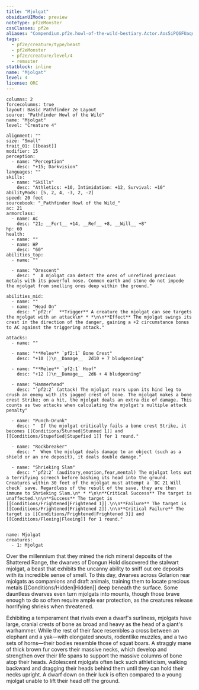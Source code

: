 ```yaml
---
title: "Mjolgat"
obsidianUIMode: preview
noteType: pf2eMonster
cssClasses: pf2e
aliases: "Compendium.pf2e.howl-of-the-wild-bestiary.Actor.Aos5iPQ6FUaqoSV5" 
tags:
  - pf2e/creature/type/beast
  - pf2eMonster
  - pf2e/creature/level/4
  - remaster
statblock: inline
name: "Mjolgat"
level: 4
license: ORC
---
```


```statblock
columns: 2
forcecolumns: true
layout: Basic Pathfinder 2e Layout
source: "Pathfinder Howl of the Wild"
name: "Mjolgat"
level: "Creature 4"

alignment: ""
size: "Small"
trait_01: [[beast]]
modifier: 15
perception:
  - name: "Perception"
    desc: "+15; Darkvision"
languages: ""
skills:
  - name: "Skills"
    desc: "Athletics: +10, Intimidation: +12, Survival: +10"
abilityMods: [5, 2, 4, -3, 2, -2]
speed: 20 feet
sourcebook: "_Pathfinder Howl of the Wild_"
ac: 21
armorclass:
  - name: AC
    desc: "21; __Fort__ +14, __Ref__ +8, __Will__ +8"
hp: 60
health:
  - name: ""
  - name: HP
    desc: "60"
abilities_top:
  - name: ""

  - name: "Orescent"
    desc: "  A mjolgat can detect the ores of unrefined precious metals with its powerful nose. Common earth and stone do not impede the mjolgat from smelling ores deep within the ground."

abilities_mid:
  - name: ""
  - name: "Head On"
    desc: "`pf2:r`  **Trigger** A creature the mjolgat can see targets the mjolgat with an attack\n* * *\n\n**Effect** The mjolgat swings its crest in the direction of the danger, gaining a +2 circumstance bonus to AC against the triggering attack."

attacks:
  - name: ""

  - name: "**Melee** `pf2:1` Bone Crest"
    desc: "+10 ()\n__Damage__  2d10 + 7 bludgeoning"

  - name: "**Melee** `pf2:1` Hoof"
    desc: "+12 ()\n__Damage__  2d6 + 4 bludgeoning"

  - name: "Hammerhead"
    desc: "`pf2:2` (attack) The mjolgat rears upon its hind leg to crush an enemy with its jagged crest of bone. The mjolgat makes a bone crest Strike; on a hit, the mjolgat deals an extra die of damage. This counts as two attacks when calculating the mjolgat's multiple attack penalty"

  - name: "Punch-Drunk"
    desc: "  If the mjolgat critically fails a bone crest Strike, it becomes [[Conditions/Stunned|Stunned 1]] and [[Conditions/Stupefied|Stupefied 1]] for 1 round."

  - name: "Rockbreaker"
    desc: "  When the mjolgat deals damage to an object (such as a shield or an ore deposit), it deals double damage."

  - name: "Shrieking Slam"
    desc: "`pf2:2` (auditory,emotion,fear,mental) The mjolgat lets out a terrifying screech before bashing its head into the ground. Creatures within 30 feet of the mjolgat must attempt a `DC 21 Will check` save. Regardless of the result of the save, they are then immune to Shrieking Slam.\n* * *\n\n**Critical Success** The target is unaffected.\n\n**Success** The target is [[Conditions/Frightened|Frightened 1]].\n\n**Failure** The target is [[Conditions/Frightened|Frightened 2]].\n\n**Critical Failure** The target is [[Conditions/Frightened|Frightened 3]] and [[Conditions/Fleeing|Fleeing]] for 1 round."
 
```

```encounter-table
name: Mjolgat
creatures:
  - 1: Mjolgat
```



Over the millennium that they mined the rich mineral deposits of the Shattered Range, the dwarves of Dongun Hold discovered the stalwart mjolgat, a beast that exhibits the uncanny ability to sniff out ore deposits with its incredible sense of smell. To this day, dwarves across Golarion rear mjolgats as companions and draft animals, training them to locate precious metals [[Conditions/Hidden|Hidden]] deep beneath the surface. Some dauntless dwarves even turn mjolgats into mounts, though those brave enough to do so often require ample ear protection, as the creatures release horrifying shrieks when threatened.

Exhibiting a temperament that rivals even a dwarf's surliness, mjolgats have large, cranial crests of bone as broad and heavy as the head of a giant's warhammer. While the rest of their face resembles a cross between an elephant and a yak—with elongated snouts, rodentlike muzzles, and a two sets of horns—their bodies resemble those of squat boars. A straggly mane of thick brown fur covers their massive necks, which develop and strengthen over their life spans to support the massive columns of bone atop their heads. Adolescent mjolgats often lack such athleticism, walking backward and dragging their heads behind them until they can hold their necks upright. A dwarf down on their luck is often compared to a young mjolgat unable to lift their head off the ground.
